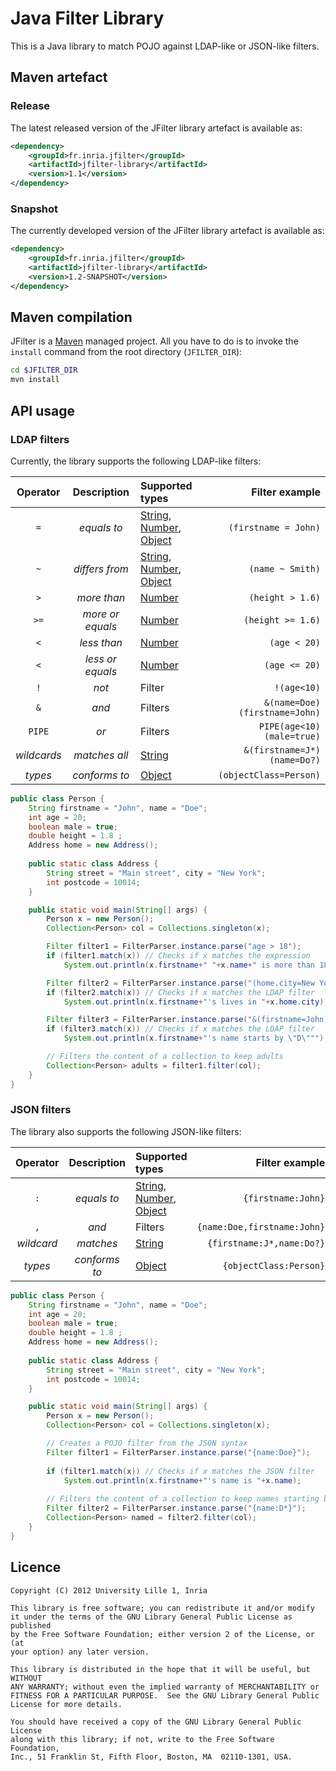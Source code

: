 # Java Filter Library

This is a Java library to match POJO against LDAP-like or JSON-like filters.


## Maven artefact

### Release
The latest released version of the JFilter library artefact is available as:

``` xml
<dependency>
    <groupId>fr.inria.jfilter</groupId>
    <artifactId>jfilter-library</artifactId>
    <version>1.1</version>
</dependency>
```

### Snapshot
The currently developed version of the JFilter library artefact is available as:

``` xml
<dependency>
    <groupId>fr.inria.jfilter</groupId>
    <artifactId>jfilter-library</artifactId>
    <version>1.2-SNAPSHOT</version>
</dependency>
```

## Maven compilation

JFilter is a [Maven](http://maven.apache.org "Maven") managed project. All you have to do is to invoke the `install` command from the root directory (`JFILTER_DIR`):

``` bash
cd $JFILTER_DIR
mvn install
```



## API usage

### LDAP filters

Currently, the library supports the following LDAP-like filters:

| Operator | Description  | Supported types | Filter example |
|:--------:|:------------:|:----------------| --------------:|
| `=`      | *equals to*  | [String](http://docs.oracle.com/javase/6/docs/api/java/lang/String.html), [Number](http://docs.oracle.com/javase/6/docs/api/java/lang/Number.html), [Object](http://docs.oracle.com/javase/6/docs/api/java/lang/Object.html) | `(firstname = John)` |
| `~`      | *differs from* | [String](http://docs.oracle.com/javase/6/docs/api/java/lang/String.html), [Number](http://docs.oracle.com/javase/6/docs/api/java/lang/Number.html), [Object](http://docs.oracle.com/javase/6/docs/api/java/lang/Object.html) | `(name ~ Smith)` |
| `>`      | *more than*  | [Number](http://docs.oracle.com/javase/6/docs/api/java/lang/Number.html) | `(height > 1.6)` |
| `>=`     | *more or equals*  | [Number](http://docs.oracle.com/javase/6/docs/api/java/lang/Number.html) | `(height >= 1.6)` |
| `<`      | *less than*  | [Number](http://docs.oracle.com/javase/6/docs/api/java/lang/Number.html) | `(age < 20)` |
| `<`      | *less or equals*  | [Number](http://docs.oracle.com/javase/6/docs/api/java/lang/Number.html) | `(age <= 20)` |
| `!`      | *not*        | Filter          | `!(age<10)` |
| `&`      | *and*        | Filters         | `&(name=Doe)(firstname=John)` |
| `PIPE`   | *or*         | Filters         | `PIPE(age<10)(male=true)` |
| *wildcards* | *matches all* | [String](http://docs.oracle.com/javase/6/docs/api/java/lang/String.html) | `&(firstname=J*)(name=Do?)` |
| *types*  |  *conforms to* | [Object](http://docs.oracle.com/javase/6/docs/api/java/lang/Object.html) |  `(objectClass=Person)` |


``` java
public class Person {
    String firstname = "John", name = "Doe";
	int age = 20;
	boolean male = true;
	double height = 1.8 ;
	Address home = new Address(); 
	
	public static class Address {
	    String street = "Main street", city = "New York";
	    int postcode = 10014;
	}

    public static void main(String[] args) {
        Person x = new Person();
        Collection<Person> col = Collections.singleton(x);

        Filter filter1 = FilterParser.instance.parse("age > 18");
        if (filter1.match(x)) // Checks if x matches the expression
            System.out.println(x.firstname+" "+x.name+" is more than 18 years old.");

        Filter filter2 = FilterParser.instance.parse("(home.city=New York)");
        if (filter2.match(x)) // Checks if x matches the LDAP filter
            System.out.println(x.firstname+"'s lives in "+x.home.city);

        Filter filter3 = FilterParser.instance.parse("&(firstname=John)(name=D*)");
        if (filter3.match(x)) // Checks if x matches the LDAP filter
            System.out.println(x.firstname+"'s name starts by \"D\""");

        // Filters the content of a collection to keep adults
        Collection<Person> adults = filter1.filter(col);
    }
}
```

### JSON filters
The library also supports the following JSON-like filters:

| Operator | Description  | Supported types | Filter example |
|:--------:|:------------:|:----------------| --------------:|
| `:`      | *equals to*  | [String](http://docs.oracle.com/javase/6/docs/api/java/lang/String.html), [Number](http://docs.oracle.com/javase/6/docs/api/java/lang/Number.html), [Object](http://docs.oracle.com/javase/6/docs/api/java/lang/Object.html) | `{firstname:John}` |
| `,`      | *and*        | Filters         | `{name:Doe,firstname:John}` |
| *wildcard* | *matches*  | [String](http://docs.oracle.com/javase/6/docs/api/java/lang/String.html) | `{firstname:J*,name:Do?}` |
| *types*  | *conforms to* | [Object](http://docs.oracle.com/javase/6/docs/api/java/lang/Object.html) |  `{objectClass:Person}` |


``` java
public class Person {
    String firstname = "John", name = "Doe";
	int age = 20;
	boolean male = true;
	double height = 1.8 ;
	Address home = new Address(); 
	
	public static class Address {
	    String street = "Main street", city = "New York";
	    int postcode = 10014;
	}

    public static void main(String[] args) {
        Person x = new Person();
        Collection<Person> col = Collections.singleton(x);

        // Creates a POJO filter from the JSON syntax
        Filter filter1 = FilterParser.instance.parse("{name:Doe}");
            
        if (filter1.match(x)) // Checks if x matches the JSON filter
            System.out.println(x.firstname+"'s name is "+x.name);
            
        // Filters the content of a collection to keep names starting by D
        Filter filter2 = FilterParser.instance.parse("{name:D*}");            
        Collection<Person> named = filter2.filter(col);
    }
}
```

## Licence

    Copyright (C) 2012 University Lille 1, Inria

    This library is free software; you can redistribute it and/or modify
    it under the terms of the GNU Library General Public License as published
    by the Free Software Foundation; either version 2 of the License, or (at
    your option) any later version.

    This library is distributed in the hope that it will be useful, but WITHOUT
    ANY WARRANTY; without even the implied warranty of MERCHANTABILITY or
    FITNESS FOR A PARTICULAR PURPOSE.  See the GNU Library General Public
    License for more details.

    You should have received a copy of the GNU Library General Public License
    along with this library; if not, write to the Free Software Foundation,
    Inc., 51 Franklin St, Fifth Floor, Boston, MA  02110-1301, USA.